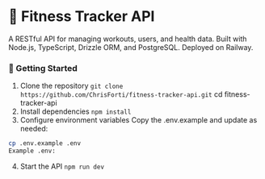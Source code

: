 # 🚴 Fitness Tracker API

A RESTful API for managing workouts, users, and health data. Built with Node.js, TypeScript, Drizzle ORM, and PostgreSQL.
Deployed on Railway.

### 🚀 Getting Started

1. Clone the repository
   `git clone https://github.com/ChrisForti/fitness-tracker-api.git`
   cd fitness-tracker-api
2. Install dependencies
   `npm install`
3. Configure environment variables
   Copy the .env.example and update as needed:

```sh
cp .env.example .env
Example .env:
```

4. Start the API
   `npm run dev`

